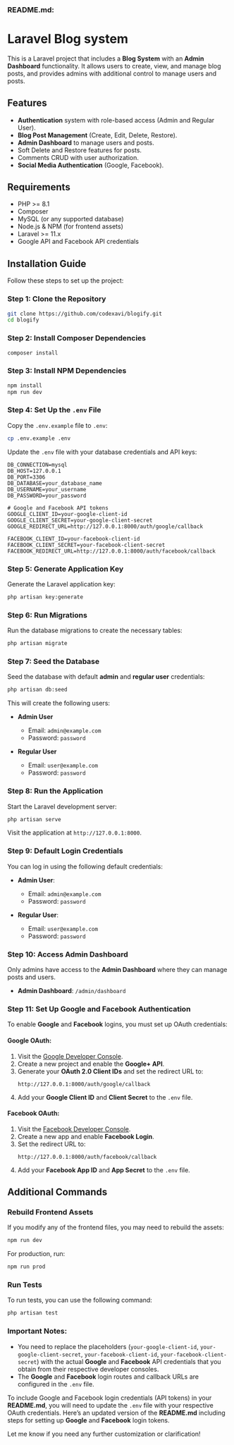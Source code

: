 
### README.md:

# Laravel Blog system

This is a Laravel project that includes a **Blog System** with an **Admin Dashboard** functionality. It allows users to create, view, and manage blog posts, and provides admins with additional control to manage users and posts.

## Features

- **Authentication** system with role-based access (Admin and Regular User).
- **Blog Post Management** (Create, Edit, Delete, Restore).
- **Admin Dashboard** to manage users and posts.
- Soft Delete and Restore features for posts.
- Comments CRUD with user authorization.
- **Social Media Authentication** (Google, Facebook).

## Requirements

- PHP >= 8.1
- Composer
- MySQL (or any supported database)
- Node.js & NPM (for frontend assets)
- Laravel >= 11.x
- Google API and Facebook API credentials

## Installation Guide

Follow these steps to set up the project:

### Step 1: Clone the Repository

```bash
git clone https://github.com/codexavi/blogify.git
cd blogify
```

### Step 2: Install Composer Dependencies

```bash
composer install
```

### Step 3: Install NPM Dependencies

```bash
npm install
npm run dev
```

### Step 4: Set Up the `.env` File

Copy the `.env.example` file to `.env`:

```bash
cp .env.example .env
```

Update the `.env` file with your database credentials and API keys:

```env
DB_CONNECTION=mysql
DB_HOST=127.0.0.1
DB_PORT=3306
DB_DATABASE=your_database_name
DB_USERNAME=your_username
DB_PASSWORD=your_password

# Google and Facebook API tokens
GOOGLE_CLIENT_ID=your-google-client-id
GOOGLE_CLIENT_SECRET=your-google-client-secret
GOOGLE_REDIRECT_URL=http://127.0.0.1:8000/auth/google/callback

FACEBOOK_CLIENT_ID=your-facebook-client-id
FACEBOOK_CLIENT_SECRET=your-facebook-client-secret
FACEBOOK_REDIRECT_URL=http://127.0.0.1:8000/auth/facebook/callback
```

### Step 5: Generate Application Key

Generate the Laravel application key:

```bash
php artisan key:generate
```

### Step 6: Run Migrations

Run the database migrations to create the necessary tables:

```bash
php artisan migrate
```

### Step 7: Seed the Database

Seed the database with default **admin** and **regular user** credentials:

```bash
php artisan db:seed
```

This will create the following users:

- **Admin User**
  - Email: `admin@example.com`
  - Password: `password`

- **Regular User**
  - Email: `user@example.com`
  - Password: `password`

### Step 8: Run the Application

Start the Laravel development server:

```bash
php artisan serve
```

Visit the application at `http://127.0.0.1:8000`.

### Step 9: Default Login Credentials

You can log in using the following default credentials:

- **Admin User**:
  - Email: `admin@example.com`
  - Password: `password`

- **Regular User**:
  - Email: `user@example.com`
  - Password: `password`

### Step 10: Access Admin Dashboard

Only admins have access to the **Admin Dashboard** where they can manage posts and users.

- **Admin Dashboard**: `/admin/dashboard`

### Step 11: Set Up Google and Facebook Authentication

To enable **Google** and **Facebook** logins, you must set up OAuth credentials:

#### Google OAuth:
1. Visit the [Google Developer Console](https://console.cloud.google.com/).
2. Create a new project and enable the **Google+ API**.
3. Generate your **OAuth 2.0 Client IDs** and set the redirect URL to:
   ```
   http://127.0.0.1:8000/auth/google/callback
   ```
4. Add your **Google Client ID** and **Client Secret** to the `.env` file.

#### Facebook OAuth:
1. Visit the [Facebook Developer Console](https://developers.facebook.com/).
2. Create a new app and enable **Facebook Login**.
3. Set the redirect URL to:
   ```
   http://127.0.0.1:8000/auth/facebook/callback
   ```
4. Add your **Facebook App ID** and **App Secret** to the `.env` file.

## Additional Commands

### Rebuild Frontend Assets

If you modify any of the frontend files, you may need to rebuild the assets:

```bash
npm run dev
```

For production, run:

```bash
npm run prod
```

### Run Tests

To run tests, you can use the following command:

```bash
php artisan test
```

### Important Notes:
- You need to replace the placeholders (`your-google-client-id`, `your-google-client-secret`, `your-facebook-client-id`, `your-facebook-client-secret`) with the actual **Google** and **Facebook** API credentials that you obtain from their respective developer consoles.
- The **Google** and **Facebook** login routes and callback URLs are configured in the `.env` file.

To include Google and Facebook login credentials (API tokens) in your **README.md**, you will need to update the `.env` file with your respective OAuth credentials. Here’s an updated version of the **README.md** including steps for setting up **Google** and **Facebook** login tokens.

Let me know if you need any further customization or clarification!